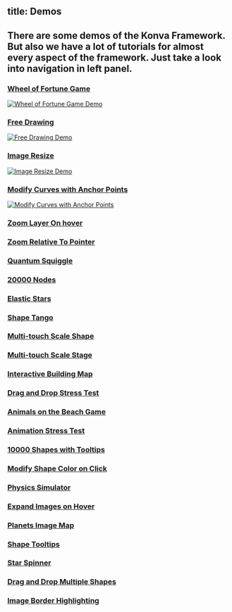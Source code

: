 title: Demos
---

## There are some demos of the Konva Framework. But also we have a lot of tutorials for almost every aspect of the framework. Just take a look into navigation in left panel.


### [Wheel of Fortune Game](/docs/sandbox/Wheel_of_Fortune.html)

[![Wheel of Fortune Game Demo](/assets/demos/wheel-of-fortune.png)](/docs/sandbox/Wheel_of_Fortune.html)

### [Free Drawing](/docs/sandbox/Free_Drawing.html)

[![Free Drawing Demo](/assets/demos/free-drawing.png)](/docs/sandbox/Free_Drawing.html)

### [Image Resize](/docs/sandbox/Image_Resize.html)

[![Image Resize Demo](/assets/demos/image-resize.png)](/docs/sandbox/Image_Resize.html)

### [Modify Curves with Anchor Points](/docs/sandbox/Modify_Curves_with_Anchor_Points.html)

[![Modify Curves with Anchor Points](/assets/demos/modify-line.png)](/docs/sandbox/Modify_Curves_with_Anchor_Points.html)

### [Zoom Layer On hover](/docs/sandbox/Zoom_Layer_On_hover.html)

### [Zoom Relative To Pointer](/docs/sandbox/Zooming_Relative_To_Pointer.html)

### [Quantum Squiggle](/docs/sandbox/Quantum_Squiggle.html)
### [20000 Nodes](/docs/sandbox/20000_Nodes.html)
### [Elastic Stars](/docs/sandbox/Elastic_Stars.html)
### [Shape Tango](/docs/sandbox/Shape_Tango.html)
### [Multi-touch Scale Shape](/docs/sandbox/Multi-touch_Scale_Shape.html)
### [Multi-touch Scale Stage](/docs/sandbox/Multi-touch_Scale_Stage.html)
### [Interactive Building Map](/docs/sandbox/Interactive_Building_Map.html)

### [Drag and Drop Stress Test](/docs/sandbox/Drag_and_Drop_Stress_Test.html)
### [Animals on the Beach Game](/docs/sandbox/Animals_on_the_Beach_Game.html)
### [Animation Stress Test](/docs/sandbox/Animation_Stress_Test.html)
### [10000 Shapes with Tooltips](/docs/sandbox/10000_Shapes_with_Tooltip.html)
### [Modify Shape Color on Click](/docs/sandbox/Modify_Shape_Color_on_Click.html)
### [Physics Simulator](/docs/sandbox/Physics_Simulator.html)
### [Expand Images on Hover](/docs/sandbox/Expand_Images_on_Hover.html)
### [Planets Image Map](/docs/sandbox/Planets_Image_Map.html)

### [Shape Tooltips](/docs/sandbox/Shape_Tooltips.html)
### [Star Spinner](/docs/sandbox/Star_Spinner.html)
### [Drag and Drop Multiple Shapes](/docs/sandbox/Drag_and_Drop_Multiple_Shapes.html)
### [Image Border Highlighting](/docs/sandbox/Image_Border_Highlighting.html)
